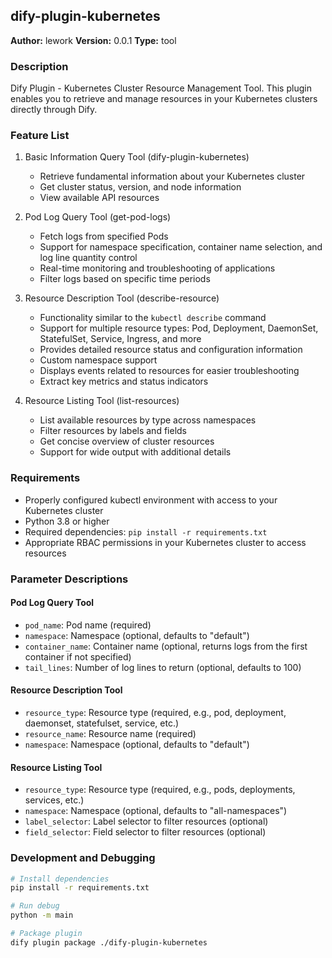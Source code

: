 ## dify-plugin-kubernetes

**Author:** lework
**Version:** 0.0.1
**Type:** tool

### Description

Dify Plugin - Kubernetes Cluster Resource Management Tool. This plugin enables you to retrieve and manage resources in your Kubernetes clusters directly through Dify.

### Feature List

1. Basic Information Query Tool (dify-plugin-kubernetes)

   - Retrieve fundamental information about your Kubernetes cluster
   - Get cluster status, version, and node information
   - View available API resources

2. Pod Log Query Tool (get-pod-logs)

   - Fetch logs from specified Pods
   - Support for namespace specification, container name selection, and log line quantity control
   - Real-time monitoring and troubleshooting of applications
   - Filter logs based on specific time periods

3. Resource Description Tool (describe-resource)

   - Functionality similar to the `kubectl describe` command
   - Support for multiple resource types: Pod, Deployment, DaemonSet, StatefulSet, Service, Ingress, and more
   - Provides detailed resource status and configuration information
   - Custom namespace support
   - Displays events related to resources for easier troubleshooting
   - Extract key metrics and status indicators

4. Resource Listing Tool (list-resources)
   - List available resources by type across namespaces
   - Filter resources by labels and fields
   - Get concise overview of cluster resources
   - Support for wide output with additional details

### Requirements

- Properly configured kubectl environment with access to your Kubernetes cluster
- Python 3.8 or higher
- Required dependencies: `pip install -r requirements.txt`
- Appropriate RBAC permissions in your Kubernetes cluster to access resources

### Parameter Descriptions

#### Pod Log Query Tool

- `pod_name`: Pod name (required)
- `namespace`: Namespace (optional, defaults to "default")
- `container_name`: Container name (optional, returns logs from the first container if not specified)
- `tail_lines`: Number of log lines to return (optional, defaults to 100)

#### Resource Description Tool

- `resource_type`: Resource type (required, e.g., pod, deployment, daemonset, statefulset, service, etc.)
- `resource_name`: Resource name (required)
- `namespace`: Namespace (optional, defaults to "default")

#### Resource Listing Tool

- `resource_type`: Resource type (required, e.g., pods, deployments, services, etc.)
- `namespace`: Namespace (optional, defaults to "all-namespaces")
- `label_selector`: Label selector to filter resources (optional)
- `field_selector`: Field selector to filter resources (optional)

### Development and Debugging

```bash
# Install dependencies
pip install -r requirements.txt

# Run debug
python -m main

# Package plugin
dify plugin package ./dify-plugin-kubernetes
```

